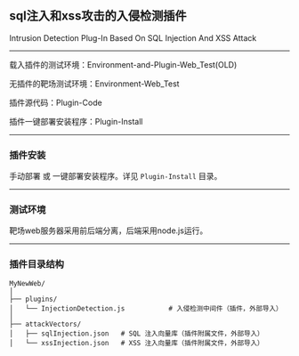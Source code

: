 ## sql注入和xss攻击的入侵检测插件

Intrusion Detection Plug-In Based On SQL Injection And XSS Attack

---

载入插件的测试环境：Environment-and-Plugin-Web_Test(OLD)

无插件的靶场测试环境：Environment-Web_Test

插件源代码：Plugin-Code

插件一键部署安装程序：Plugin-Install



---

### 插件安装

手动部署 或 一键部署安装程序。详见 `Plugin-Install` 目录。



---

### 测试环境

靶场web服务器采用前后端分离，后端采用node.js运行。



---

### 插件目录结构

```
MyNewWeb/
│
├── plugins/
│   └── InjectionDetection.js           # 入侵检测中间件（插件，外部导入）
│
├── attackVectors/
│   ├── sqlInjection.json 	# SQL 注入向量库（插件附属文件，外部导入）
│   └── xssInjection.json  	# XSS 注入向量库（插件附属文件，外部导入）
```
